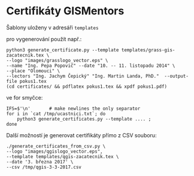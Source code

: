 Certifikáty GISMentors
======================
Šablony uloženy v adresáři `templates`

pro vygenerování použít např.:

    python3 generate_certificate.py --template templates/grass-gis-zacatecnik.tex \
    --logo "images/grasslogo_vector.eps" \
    --name "Ing. Pepa Popovič" --date "10. -- 11. listopadu 2014" \
    --place "Olomouci" \
    --lectors "Ing. Jachym Čepický" "Ing. Martin Landa, PhD."  --output-file pokus1.tex
    (cd certificates/ && pdflatex pokus1.tex && xpdf pokus1.pdf)

ve for smyčce:

    IFS=$'\n'       # make newlines the only separator
    for i in `cat /tmp/ucastnici.txt`; do
        python3 generate_certificates.py --template .... ;
    done

Další možností je generovat certifikáty přímo z CSV souboru:

    ./generate_certificates_from_csv.py \
    --logo "images/qgislogo_vector.eps",
    --template templates/qgis-zacatecnik.tex \
    --date '3. března 2017' \
    --csv /tmp/qgis-3-3-2017.csv
